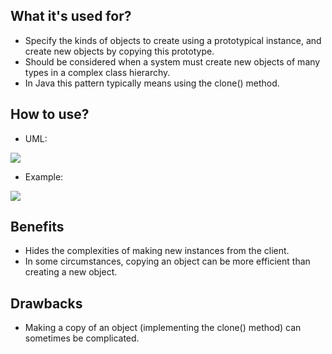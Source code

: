 ## What it's used for?
- Specify the kinds of objects to create using a prototypical instance, and create new objects by copying this prototype.
- Should be considered when a system must create new objects of many types in a complex class hierarchy.
- In Java this pattern typically means using the clone() method.

## How to use?
- UML:
<img src="./pics/prototype.png" />

- Example:
<img src="./pics/protytype-example.png" />

## Benefits
- Hides the complexities of making new instances from the client.
- In some circumstances, copying an object can be more efficient than creating a new object.

## Drawbacks
- Making a copy of an object (implementing the clone() method) can sometimes be complicated.
